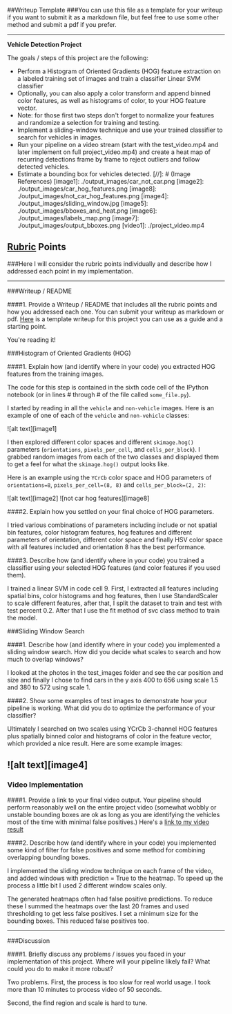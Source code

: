 ##Writeup Template
###You can use this file as a template for your writeup if you want to submit it as a markdown file, but feel free to use some other method and submit a pdf if you prefer.

---

**Vehicle Detection Project**

The goals / steps of this project are the following:

* Perform a Histogram of Oriented Gradients (HOG) feature extraction on a labeled training set of images and train a classifier Linear SVM classifier
* Optionally, you can also apply a color transform and append binned color features, as well as histograms of color, to your HOG feature vector. 
* Note: for those first two steps don't forget to normalize your features and randomize a selection for training and testing.
* Implement a sliding-window technique and use your trained classifier to search for vehicles in images.
* Run your pipeline on a video stream (start with the test_video.mp4 and later implement on full project_video.mp4) and create a heat map of recurring detections frame by frame to reject outliers and follow detected vehicles.
* Estimate a bounding box for vehicles detected.
[//]: # (Image References)
[image1]: ./output_images/car_not_car.png
[image2]: ./output_images/car_hog_features.png
[image8]: ./output_images/not_car_hog_features.png
[image4]: ./output_images/sliding_window.jpg
[image5]: ./output_images/bboxes_and_heat.png
[image6]: ./output_images/labels_map.png
[image7]: ./output_images/output_bboxes.png
[video1]: ./project_video.mp4

## [Rubric](https://review.udacity.com/#!/rubrics/513/view) Points
###Here I will consider the rubric points individually and describe how I addressed each point in my implementation.  

---
###Writeup / README

####1. Provide a Writeup / README that includes all the rubric points and how you addressed each one.  You can submit your writeup as markdown or pdf.  [Here](https://github.com/udacity/CarND-Vehicle-Detection/blob/master/writeup_template.md) is a template writeup for this project you can use as a guide and a starting point.  

You're reading it!

###Histogram of Oriented Gradients (HOG)

####1. Explain how (and identify where in your code) you extracted HOG features from the training images.

The code for this step is contained in the sixth code cell of the IPython notebook (or in lines # through # of the file called `some_file.py`).  

I started by reading in all the `vehicle` and `non-vehicle` images.  Here is an example of one of each of the `vehicle` and `non-vehicle` classes:

![alt text][image1]

I then explored different color spaces and different `skimage.hog()` parameters (`orientations`, `pixels_per_cell`, and `cells_per_block`).  I grabbed random images from each of the two classes and displayed them to get a feel for what the `skimage.hog()` output looks like.

Here is an example using the `YCrCb` color space and HOG parameters of `orientations=8`, `pixels_per_cell=(8, 8)` and `cells_per_block=(2, 2)`:


![alt text][image2]
![not car hog features][image8]

####2. Explain how you settled on your final choice of HOG parameters.

I tried various combinations of parameters including include or not spatial bin features, color histogram features, hog features and different parameters of orientation, different color space and finally HSV color space with all features included and orientation 8 has the best performance.

####3. Describe how (and identify where in your code) you trained a classifier using your selected HOG features (and color features if you used them).

I trained a linear SVM in code cell 9. First, I extracted all features including spatial bins, color histograms and hog features, then I use StandardScaler to scale different features, after that, I split the dataset to train and test with test percent 0.2. After that I use the fit method of svc class method to train the model.

###Sliding Window Search

####1. Describe how (and identify where in your code) you implemented a sliding window search.  How did you decide what scales to search and how much to overlap windows?

I looked at the photos in the test_images folder and see the car position and size and finally I chose to find cars in the y axis 400 to 656 using scale 1.5 and 380 to 572 using scale 1.

####2. Show some examples of test images to demonstrate how your pipeline is working.  What did you do to optimize the performance of your classifier?

Ultimately I searched on two scales using YCrCb 3-channel HOG features plus spatially binned color and histograms of color in the feature vector, which provided a nice result.  Here are some example images:

![alt text][image4]
---

### Video Implementation

####1. Provide a link to your final video output.  Your pipeline should perform reasonably well on the entire project video (somewhat wobbly or unstable bounding boxes are ok as long as you are identifying the vehicles most of the time with minimal false positives.)
Here's a [link to my video result](./project_output_video.mp4)


####2. Describe how (and identify where in your code) you implemented some kind of filter for false positives and some method for combining overlapping bounding boxes.

I implemented the sliding window technique on each frame of the video, and added windows with prediction = True to the heatmap. To speed up the process a little bit I used 2 different window scales only.

The generated heatmaps often had false positive predictions. To reduce these I summed the heatmaps over the last 20 frames and used thresholding to get less false positives. I set a minimum size for the bounding boxes. This reduced false positives too.


---

###Discussion

####1. Briefly discuss any problems / issues you faced in your implementation of this project.  Where will your pipeline likely fail?  What could you do to make it more robust?

Two problems. First, the process is too slow for real world usage. I took more than 10 minutes to process video of 50 seconds.

Second, the find region and scale is hard to tune. 

